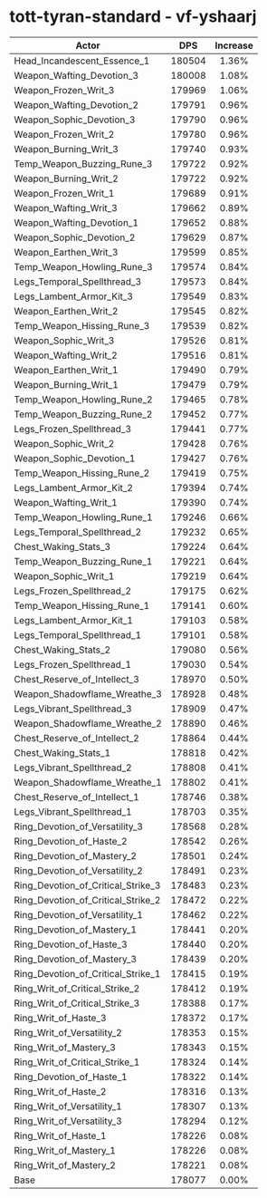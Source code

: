 # tott-tyran-standard - vf-yshaarj
| Actor | DPS | Increase |
|---|:---:|:---:|
|Head_Incandescent_Essence_1|180504|1.36%|
|Weapon_Wafting_Devotion_3|180008|1.08%|
|Weapon_Frozen_Writ_3|179969|1.06%|
|Weapon_Wafting_Devotion_2|179791|0.96%|
|Weapon_Sophic_Devotion_3|179790|0.96%|
|Weapon_Frozen_Writ_2|179780|0.96%|
|Weapon_Burning_Writ_3|179740|0.93%|
|Temp_Weapon_Buzzing_Rune_3|179722|0.92%|
|Weapon_Burning_Writ_2|179722|0.92%|
|Weapon_Frozen_Writ_1|179689|0.91%|
|Weapon_Wafting_Writ_3|179662|0.89%|
|Weapon_Wafting_Devotion_1|179652|0.88%|
|Weapon_Sophic_Devotion_2|179629|0.87%|
|Weapon_Earthen_Writ_3|179599|0.85%|
|Temp_Weapon_Howling_Rune_3|179574|0.84%|
|Legs_Temporal_Spellthread_3|179573|0.84%|
|Legs_Lambent_Armor_Kit_3|179549|0.83%|
|Weapon_Earthen_Writ_2|179545|0.82%|
|Temp_Weapon_Hissing_Rune_3|179539|0.82%|
|Weapon_Sophic_Writ_3|179526|0.81%|
|Weapon_Wafting_Writ_2|179516|0.81%|
|Weapon_Earthen_Writ_1|179490|0.79%|
|Weapon_Burning_Writ_1|179479|0.79%|
|Temp_Weapon_Howling_Rune_2|179465|0.78%|
|Temp_Weapon_Buzzing_Rune_2|179452|0.77%|
|Legs_Frozen_Spellthread_3|179441|0.77%|
|Weapon_Sophic_Writ_2|179428|0.76%|
|Weapon_Sophic_Devotion_1|179427|0.76%|
|Temp_Weapon_Hissing_Rune_2|179419|0.75%|
|Legs_Lambent_Armor_Kit_2|179394|0.74%|
|Weapon_Wafting_Writ_1|179390|0.74%|
|Temp_Weapon_Howling_Rune_1|179246|0.66%|
|Legs_Temporal_Spellthread_2|179232|0.65%|
|Chest_Waking_Stats_3|179224|0.64%|
|Temp_Weapon_Buzzing_Rune_1|179221|0.64%|
|Weapon_Sophic_Writ_1|179219|0.64%|
|Legs_Frozen_Spellthread_2|179175|0.62%|
|Temp_Weapon_Hissing_Rune_1|179141|0.60%|
|Legs_Lambent_Armor_Kit_1|179103|0.58%|
|Legs_Temporal_Spellthread_1|179101|0.58%|
|Chest_Waking_Stats_2|179080|0.56%|
|Legs_Frozen_Spellthread_1|179030|0.54%|
|Chest_Reserve_of_Intellect_3|178970|0.50%|
|Weapon_Shadowflame_Wreathe_3|178928|0.48%|
|Legs_Vibrant_Spellthread_3|178909|0.47%|
|Weapon_Shadowflame_Wreathe_2|178890|0.46%|
|Chest_Reserve_of_Intellect_2|178864|0.44%|
|Chest_Waking_Stats_1|178818|0.42%|
|Legs_Vibrant_Spellthread_2|178808|0.41%|
|Weapon_Shadowflame_Wreathe_1|178802|0.41%|
|Chest_Reserve_of_Intellect_1|178746|0.38%|
|Legs_Vibrant_Spellthread_1|178703|0.35%|
|Ring_Devotion_of_Versatility_3|178568|0.28%|
|Ring_Devotion_of_Haste_2|178542|0.26%|
|Ring_Devotion_of_Mastery_2|178501|0.24%|
|Ring_Devotion_of_Versatility_2|178491|0.23%|
|Ring_Devotion_of_Critical_Strike_3|178483|0.23%|
|Ring_Devotion_of_Critical_Strike_2|178472|0.22%|
|Ring_Devotion_of_Versatility_1|178462|0.22%|
|Ring_Devotion_of_Mastery_1|178441|0.20%|
|Ring_Devotion_of_Haste_3|178440|0.20%|
|Ring_Devotion_of_Mastery_3|178439|0.20%|
|Ring_Devotion_of_Critical_Strike_1|178415|0.19%|
|Ring_Writ_of_Critical_Strike_2|178412|0.19%|
|Ring_Writ_of_Critical_Strike_3|178388|0.17%|
|Ring_Writ_of_Haste_3|178372|0.17%|
|Ring_Writ_of_Versatility_2|178353|0.15%|
|Ring_Writ_of_Mastery_3|178343|0.15%|
|Ring_Writ_of_Critical_Strike_1|178324|0.14%|
|Ring_Devotion_of_Haste_1|178322|0.14%|
|Ring_Writ_of_Haste_2|178316|0.13%|
|Ring_Writ_of_Versatility_1|178307|0.13%|
|Ring_Writ_of_Versatility_3|178294|0.12%|
|Ring_Writ_of_Haste_1|178226|0.08%|
|Ring_Writ_of_Mastery_1|178226|0.08%|
|Ring_Writ_of_Mastery_2|178221|0.08%|
|Base|178077|0.00%|

